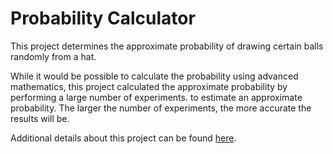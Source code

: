 # Probability Calculator

This project determines the approximate probability of drawing certain balls randomly from a hat. 

While it would be possible to calculate the probability using advanced mathematics, this project calculated the approximate probability by performing a large number of experiments. to estimate an approximate probability. The larger the number of experiments, the more accurate the results will be.

Additional details about this project can be found [here](https://www.freecodecamp.org/learn/scientific-computing-with-python/scientific-computing-with-python-projects/probability-calculator).
